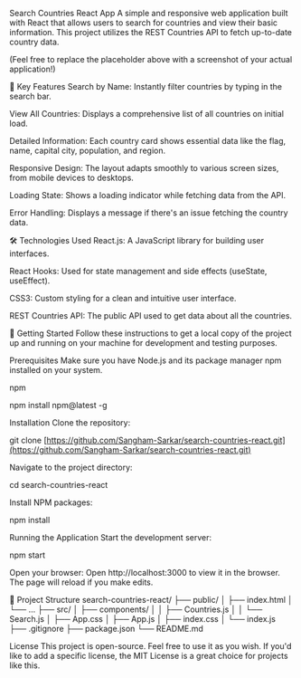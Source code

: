 Search Countries React App
A simple and responsive web application built with React that allows users to search for countries and view their basic information. This project utilizes the REST Countries API to fetch up-to-date country data.

(Feel free to replace the placeholder above with a screenshot of your actual application!)

🌟 Key Features
Search by Name: Instantly filter countries by typing in the search bar.

View All Countries: Displays a comprehensive list of all countries on initial load.

Detailed Information: Each country card shows essential data like the flag, name, capital city, population, and region.

Responsive Design: The layout adapts smoothly to various screen sizes, from mobile devices to desktops.

Loading State: Shows a loading indicator while fetching data from the API.

Error Handling: Displays a message if there's an issue fetching the country data.

🛠️ Technologies Used
React.js: A JavaScript library for building user interfaces.

React Hooks: Used for state management and side effects (useState, useEffect).

CSS3: Custom styling for a clean and intuitive user interface.

REST Countries API: The public API used to get data about all the countries.

🚀 Getting Started
Follow these instructions to get a local copy of the project up and running on your machine for development and testing purposes.

Prerequisites
Make sure you have Node.js and its package manager npm installed on your system.

npm

npm install npm@latest -g

Installation
Clone the repository:

git clone [https://github.com/Sangham-Sarkar/search-countries-react.git](https://github.com/Sangham-Sarkar/search-countries-react.git)

Navigate to the project directory:

cd search-countries-react

Install NPM packages:

npm install

Running the Application
Start the development server:

npm start

Open your browser:
Open http://localhost:3000 to view it in the browser. The page will reload if you make edits.

📂 Project Structure
search-countries-react/
├── public/
│   ├── index.html
│   └── ...
├── src/
│   ├── components/
│   │   ├── Countries.js
│   │   └── Search.js
│   ├── App.css
│   ├── App.js
│   ├── index.css
│   └── index.js
├── .gitignore
├── package.json
└── README.md

License
This project is open-source. Feel free to use it as you wish. If you'd like to add a specific license, the MIT License is a great choice for projects like this.

